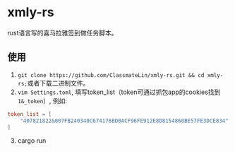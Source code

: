 # xmly-rs

rust语言写的喜马拉雅签到做任务脚本。

## 使用

1. `git clone https://github.com/ClassmateLin/xmly-rs.git && cd xmly-rs;`或者下载二进制文件。
2. `vim Settings.toml`, 填写token_list（token可通过抓包app的cookies找到`1&_token`）, 例如:

```toml
token_list = [
    "407821822&007FB240340C674176BD0ACF96FE912E8D8154860BE57FE3DCE834"
]
```
3. cargo run 

